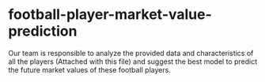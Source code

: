 # football-player-market-value-prediction

Our team is responsible to analyze the provided data and characteristics of all the players (Attached with this file) and suggest the best model to predict the future market values of these football players.
